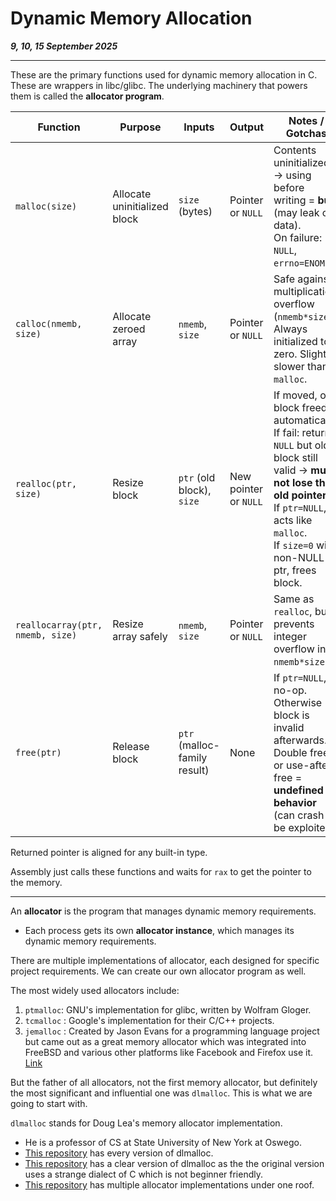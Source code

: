 # Dynamic Memory Allocation

_**9, 10, 15 September 2025**_

***

These are the primary functions used for dynamic memory allocation in C. These are wrappers in libc/glibc. The underlying machinery that powers them is called the **allocator program**.

<table><thead><tr><th width="113">Function</th><th width="124">Purpose</th><th width="116">Inputs</th><th width="114">Output</th><th>Notes / Gotchas</th></tr></thead><tbody><tr><td><code>malloc(size)</code></td><td>Allocate uninitialized block</td><td><code>size</code> (bytes)</td><td>Pointer or <code>NULL</code></td><td>Contents uninitialized → using before writing = <strong>bug</strong> (may leak old data).<br>On failure: <code>NULL</code>, <code>errno=ENOMEM</code>.</td></tr><tr><td><code>calloc(nmemb, size)</code></td><td>Allocate zeroed array</td><td><code>nmemb</code>, <code>size</code></td><td>Pointer or <code>NULL</code></td><td>Safe against multiplication overflow (<code>nmemb*size</code>). <br>Always initialized to zero. Slightly slower than <code>malloc</code>.</td></tr><tr><td><code>realloc(ptr, size)</code></td><td>Resize block</td><td><code>ptr</code> (old block), <code>size</code></td><td>New pointer or <code>NULL</code></td><td>If moved, old block freed automatically.<br>If fail: returns <code>NULL</code> but old block still valid → <strong>must not lose the old pointer</strong>.<br>If <code>ptr=NULL</code>, acts like <code>malloc</code>. <br>If <code>size=0</code> with non-NULL ptr, frees block.</td></tr><tr><td><code>reallocarray(ptr, nmemb, size)</code></td><td>Resize array safely</td><td><code>nmemb</code>, <code>size</code></td><td>Pointer or <code>NULL</code></td><td>Same as <code>realloc</code>, but prevents integer overflow in <code>nmemb*size</code>.</td></tr><tr><td><code>free(ptr)</code></td><td>Release block</td><td><code>ptr</code> (malloc-family result)</td><td>None</td><td>If <code>ptr=NULL</code>, no-op. Otherwise → block is invalid afterwards.<br>Double free or use-after-free = <strong>undefined behavior</strong> (can crash or be exploited).</td></tr></tbody></table>

Returned pointer is aligned for any built-in type.

Assembly just calls these functions and waits for `rax` to get the pointer to the memory.

***

An **allocator** is the program that manages dynamic memory requirements.

* Each process gets its own **allocator instance**, which manages its dynamic memory requirements.

There are multiple implementations of allocator, each designed for specific project requirements. We can create our own allocator program as well.

The most widely used allocators include:

1. `ptmalloc`: GNU's implementation for glibc, written by Wolfram Gloger.
2. `tcmalloc` : Google's implementation for their C/C++ projects.
3. `jemalloc` : Created by Jason Evans for a programming language project but came out as a great memory allocator which was integrated into FreeBSD and various other platforms like Facebook and Firefox use it. [Link](https://jasone.github.io/2025/06/12/jemalloc-postmortem/)

But the father of all allocators, not the first memory allocator, but definitely the most significant and influential one was `dlmalloc`. This is what we are going to start with.

`dlmalloc` stands for Doug Lea's memory allocator implementation.

* He is a professor of CS at State University of New York at Oswego.
* [This repository](https://github.com/DenizThatMenace/dlmalloc) has every version of dlmalloc.
* [This repository](https://app.gitbook.com/u/1r9qBTGddSZoho2NrgzNzl3E15I2) has a clear version of dlmalloc as the the original version uses a strange dialect of C which is not beginner friendly.
* [This repository](https://github.com/emeryberger/Malloc-Implementations) has multiple allocator implementations under one roof.
